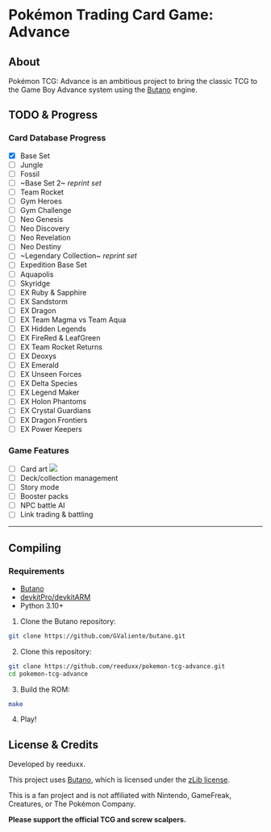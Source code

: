 # Pokémon Trading Card Game: Advance
## About
Pokémon TCG: Advance is an ambitious project to bring the classic TCG to the Game Boy Advance system using the [Butano](https://github.com/GValiente/butano) engine.
## TODO & Progress
### Card Database Progress
- [X] Base Set
- [ ] Jungle
- [ ] Fossil
- [ ] ~Base Set 2~ *reprint set*
- [ ] Team Rocket
- [ ] Gym Heroes
- [ ] Gym Challenge
- [ ] Neo Genesis
- [ ] Neo Discovery
- [ ] Neo Revelation
- [ ] Neo Destiny
- [ ] ~Legendary Collection~ *reprint set*
- [ ] Expedition Base Set
- [ ] Aquapolis
- [ ] Skyridge
- [ ] EX Ruby & Sapphire
- [ ] EX Sandstorm
- [ ] EX Dragon
- [ ] EX Team Magma vs Team Aqua
- [ ] EX Hidden Legends
- [ ] EX FireRed & LeafGreen
- [ ] EX Team Rocket Returns
- [ ] EX Deoxys
- [ ] EX Emerald
- [ ] EX Unseen Forces
- [ ] EX Delta Species
- [ ] EX Legend Maker
- [ ] EX Holon Phantoms
- [ ] EX Crystal Guardians
- [ ] EX Dragon Frontiers
- [ ] EX Power Keepers
### Game Features
- [ ] Card art ![](https://geps.dev/progress/0)
- [ ] Deck/collection management
- [ ] Story mode
- [ ] Booster packs
- [ ] NPC battle AI
- [ ] Link trading & battling
---
## Compiling
### Requirements
- [Butano](https://github.com/GValiente/butano)
- [devkitPro/devkitARM](https://devkitpro.org)
- Python 3.10+
1. Clone the Butano repository:
```bash
git clone https://github.com/GValiente/butano.git
```
2. Clone this repository:
```bash
git clone https://github.com/reeduxx/pokemon-tcg-advance.git
cd pokemon-tcg-advance
```
3. Build the ROM:
```bash
make
```
4. Play!

## License & Credits
Developed by reeduxx.

This project uses [Butano](https://github.com/GValiente/butano), which is licensed under the [zLib license](https://github.com/GValiente/butano/LICENSE).

This is a fan project and is not affiliated with Nintendo, GameFreak, Creatures, or The Pokémon Company. 

**Please support the official TCG and screw scalpers.**
